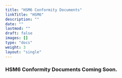 ```yaml
---
title: "HSM6 Conformity Documents"
linkTitle: "HSM6"
description: ""
date: ""
lastmod: ""
draft: false
images: []
type: "docs"
weight: 3
layout: "single"
---
```


### HSM6 Conformity Documents Coming Soon.
